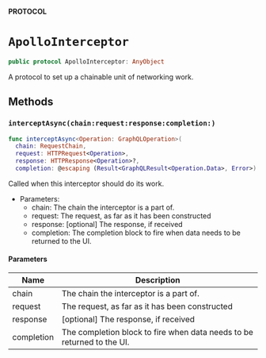 **PROTOCOL**

# `ApolloInterceptor`

```swift
public protocol ApolloInterceptor: AnyObject
```

A protocol to set up a chainable unit of networking work.

## Methods
### `interceptAsync(chain:request:response:completion:)`

```swift
func interceptAsync<Operation: GraphQLOperation>(
  chain: RequestChain,
  request: HTTPRequest<Operation>,
  response: HTTPResponse<Operation>?,
  completion: @escaping (Result<GraphQLResult<Operation.Data>, Error>) -> Void)
```

Called when this interceptor should do its work.

- Parameters:
  - chain: The chain the interceptor is a part of.
  - request: The request, as far as it has been constructed
  - response: [optional] The response, if received
  - completion: The completion block to fire when data needs to be returned to the UI.

#### Parameters

| Name | Description |
| ---- | ----------- |
| chain | The chain the interceptor is a part of. |
| request | The request, as far as it has been constructed |
| response | [optional] The response, if received |
| completion | The completion block to fire when data needs to be returned to the UI. |